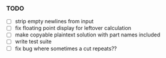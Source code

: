 ### TODO
- [ ] strip empty newlines from input
- [ ] fix floating point display for leftover calculation
- [ ] make copyable plaintext solution with part names included
- [ ] write test suite
- [ ] fix bug where sometimes a cut repeats??
